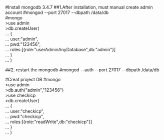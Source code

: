 #Install mongodb 3.4.7
##1.After installation, must manual create admin account
 \#mongod --port 27017 --dbpath /data/db   
 \#mongo       
 \>use admin    
 \>db.createUser(    
... {    
... user:"admin",    
... pwd:"123456",   
... roles:[{role:"userAdminAnyDatabase",db:"admin"}]   
... }   
... )   

##2. restart the mongodb
\#mongod --auth --port 27017 --dbpath /data/db

#Creat project DB
 \#mongo    
 \>use admin  
 \>db.auth("admin","123456")  
 \>use checkicp  
 \>db.createUser(  
... {  
... user:"checkicp",  
... pwd:"checkicp",  
... roles:[{role:"readWrite",db:"checkicp"}]  
... }  
... )